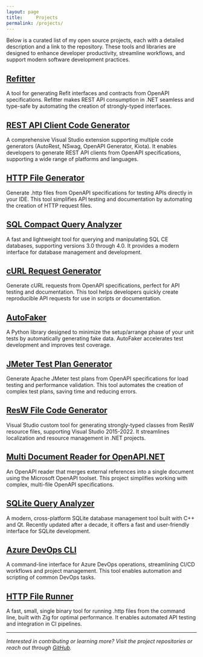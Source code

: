 ```yaml
---
layout: page
title:     Projects
permalink: /projects/
---
```


Below is a curated list of my open source projects, each with a detailed description and a link to the repository. These tools and libraries are designed to enhance developer productivity, streamline workflows, and support modern software development practices.


## [Refitter](https://github.com/christianhelle/refitter)

A tool for generating Refit interfaces and contracts from OpenAPI specifications. Refitter makes REST API consumption in .NET seamless and type-safe by automating the creation of strongly-typed interfaces.

## [REST API Client Code Generator](https://github.com/christianhelle/apiclientcodegen)

A comprehensive Visual Studio extension supporting multiple code generators (AutoRest, NSwag, OpenAPI Generator, Kiota). It enables developers to generate REST API clients from OpenAPI specifications, supporting a wide range of platforms and languages.

## [HTTP File Generator](https://github.com/christianhelle/httpgenerator)

Generate .http files from OpenAPI specifications for testing APIs directly in your IDE. This tool simplifies API testing and documentation by automating the creation of HTTP request files.

## [SQL Compact Query Analyzer](https://github.com/christianhelle/sqlcequery)

A fast and lightweight tool for querying and manipulating SQL CE databases, supporting versions 3.0 through 4.0. It provides a modern interface for database management and development.

## [cURL Request Generator](https://github.com/christianhelle/curlgenerator)

Generate cURL requests from OpenAPI specifications, perfect for API testing and documentation. This tool helps developers quickly create reproducible API requests for use in scripts or documentation.

## [AutoFaker](https://github.com/christianhelle/autofaker)

A Python library designed to minimize the setup/arrange phase of your unit tests by automatically generating fake data. AutoFaker accelerates test development and improves test coverage.

## [JMeter Test Plan Generator](https://github.com/christianhelle/jmetercodegen)

Generate Apache JMeter test plans from OpenAPI specifications for load testing and performance validation. This tool automates the creation of complex test plans, saving time and reducing errors.

## [ResW File Code Generator](https://github.com/christianhelle/reswcodegen)

Visual Studio custom tool for generating strongly-typed classes from ResW resource files, supporting Visual Studio 2015-2022. It streamlines localization and resource management in .NET projects.

## [Multi Document Reader for OpenAPI.NET](https://github.com/christianhelle/oasreader)

An OpenAPI reader that merges external references into a single document using the Microsoft OpenAPI toolset. This project simplifies working with complex, multi-file OpenAPI specifications.

## [SQLite Query Analyzer](https://github.com/christianhelle/sqlitequery)

A modern, cross-platform SQLite database management tool built with C++ and Qt. Recently updated after a decade, it offers a fast and user-friendly interface for SQLite development.

## [Azure DevOps CLI](https://github.com/christianhelle/azdocli)

A command-line interface for Azure DevOps operations, streamlining CI/CD workflows and project management. This tool enables automation and scripting of common DevOps tasks.

## [HTTP File Runner](https://github.com/christianhelle/httprunner)

A fast, small, single binary tool for running .http files from the command line, built with Zig for optimal performance. It enables automated API testing and integration in CI pipelines.

---

*Interested in contributing or learning more? Visit the project repositories or reach out through [GitHub](https://github.com/christianhelle).*
